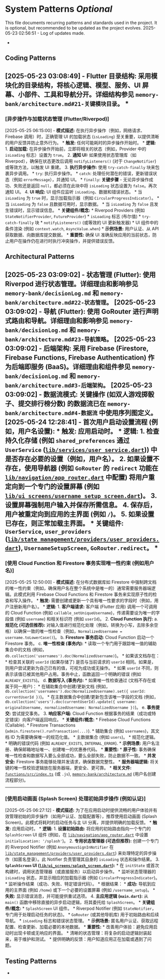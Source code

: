 # System Patterns *Optional*

This file documents recurring patterns and standards used in the project.
It is optional, but recommended to be updated as the project evolves.
2025-05-23 02:56:51 - Log of updates made.

*

## Coding Patterns

[2025-05-23 03:08:49] - **Flutter 目录结构:** 采用模块化的目录结构，将核心逻辑、模型、服务、UI 屏幕、小部件、工具和导航分开。详细结构参见 `memory-bank/architecture.md#21-关键模块目录`。
*
---
### [异步操作与加载状态管理 (Flutter/Riverpod)]
[2025-05-25 06:15:00] - **模式描述:** 在执行异步操作（例如，网络请求、Firebase 调用）时，正确管理 UI 的加载状态 (`isLoading`) 至关重要，以提供清晰的用户反馈并防止意外行为。
    *   **触发:** 任何可能耗时的异步操作开始时。
    *   **逻辑:**
        1.  **启动加载:** 在异步操作开始前，立即将相关的状态（例如，Provider 中的 `isLoading` 标志）设置为 `true`。
        2.  **通知 UI:** 如果使用状态管理库（如 Riverpod），确保在状态更改后调用 `notifyListeners()` (对于 `ChangeNotifier`) 或等效方法，以触发 UI 重建。
        3.  **执行异步操作:** 使用 `try-catch-finally` 块来包裹异步调用。
            *   `try`: 执行异步操作。
            *   `catch`: 处理任何潜在的错误，更新错误状态（例如 `errorMessage`），并通知 UI。
            *   `finally`: **关键步骤** - 无论异步操作成功、失败还是返回 `null`，都必须在此块中将 `isLoading` 状态设置为 `false`。再次通知 UI。
        4.  **UI 响应:** UI 组件应监听 `isLoading`、数据和错误状态。
            *   当 `isLoading` 为 `true` 时，显示加载指示器（例如 `CircularProgressIndicator`）。
            *   当 `isLoading` 为 `false` 且数据可用时，显示数据。
            *   当 `isLoading` 为 `false` 且发生错误时，显示错误信息。
    *   **关键组件/概念:**
        *   Riverpod Providers (例如 `StateNotifierProvider`, `FutureProvider`)
        *   `isLoading` 标志 (布尔值)
        *   `try-catch-finally` 块
        *   `notifyListeners()` (或等效的 UI 更新触发器)
        *   UI 组件中的条件渲染 (例如 `context.watch`, `AsyncValue.when`)
    *   **示例场景:** 用户认证、从 API 获取数据、向数据库提交数据。
    *   **重要性:** 确保 UI 准确反映应用的当前状态，防止用户在操作仍在进行时执行冲突操作，并提供错误反馈。

## Architectural Patterns

[2025-05-23 03:09:02] - **状态管理 (Flutter):** 使用 Riverpod 进行状态管理。详细理由和影响参见 `memory-bank/decisionLog.md` 和 `memory-bank/architecture.md#22-状态管理`。
[2025-05-23 03:09:02] - **导航 (Flutter):** 使用 GoRouter 进行声明式路由和导航。详细理由和影响参见 `memory-bank/decisionLog.md` 和 `memory-bank/architecture.md#23-导航策略`。
[2025-05-23 03:09:02] - **后端架构:** 采用 Firebase (Firestore, Firebase Functions, Firebase Authentication) 作为后端即服务 (BaaS)。详细理由和组件参见 `memory-bank/decisionLog.md` 和 `memory-bank/architecture.md#3-后端架构`。
[2025-05-23 03:09:02] - **数据流模式:** 关键操作 (如双人游戏掷骰子、提交排行榜分数) 的数据流已在 `memory-bank/architecture.md#4-数据流` 中使用序列图定义。
[2025-05-24 12:28:41] - **首次用户启动设置流程 (例如，用户名设置):**
    *   **触发:** 应用启动时。
    *   **逻辑:**
        1.  检查持久化存储 (例如 `shared_preferences` 通过 `UserService` ([`lib/services/user_service.dart`](lib/services/user_service.dart:1))) 中是否存在必要的设置（例如，用户名）。
        2.  如果设置不存在，使用导航器 (例如 `GoRouter` 的 `redirect` 功能在 [`lib/navigation/app_router.dart`](lib/navigation/app_router.dart:1) 中配置) 将用户重定向到一个专门的设置屏幕 (例如 [`lib/ui_screens/username_setup_screen.dart`](lib/ui_screens/username_setup_screen.dart:1))。
        3.  设置屏幕强制用户输入并保存所需信息。
        4.  保存后，用户被重定向到应用的主界面 (例如 `/`)。
        5.  如果设置已存在，则正常加载主界面。
    *   **关键组件:** `UserService`, `user_providers` ([`lib/state_management/providers/user_providers.dart`](lib/state_management/providers/user_providers.dart:1)), `UsernameSetupScreen`, `GoRouter.redirect`。
*
---
### [使用 Cloud Function 和 Firestore 事务实现唯一性约束 (例如用户名)]
[2025-05-25 12:50:00] - **模式描述:** 在分布式数据库如 Firestore 中强制跨文档的唯一性约束（例如，确保用户名在整个系统中是唯一的）通常需要服务器端逻辑。此模式利用 Firebase Cloud Functions 和 Firestore 事务来实现原子性的检查和写入操作。
    *   **触发:** 需要创建或更新一个具有唯一性要求的字段时（例如，用户注册新用户名）。
    *   **逻辑:**
        1.  **客户端请求:** 客户端 (Flutter 应用) 调用一个可调用的 Cloud Function (例如 `callable_setUniqueUsername`)，传递需要设为唯一的字段值 (例如 `username`) 和相关标识符 (例如 `userId`)。
        2.  **Cloud Function 执行:**
            a.  **规范化 (可选但推荐):** 对输入值进行规范化处理（例如，转换为小写，去除多余空格）以确保一致的唯一性检查（例如，`NormalizedUsername = username.toLowerCase()`)。
            b.  **Firestore 事务启动:** Cloud Function 启动一个 Firestore 事务。
            c.  **唯一性检查 (事务内):**
                *   读取一个专门用于跟踪唯一值的辅助集合中的文档 (例如，`db.collection('usernames').doc(NormalizedUsername)`)。
                *   如果该文档存在：
                    *   检查其关联的 `userId` (如果存储了) 是否与当前请求的 `userId` 相同。如果是，则用户尝试更新为自己已有的值，可视为成功或无操作。
                    *   如果 `userId` 不同，则表示该值已被其他用户占用。事务中止，函数返回一个明确的错误 (例如 `ALREADY_EXISTS`)。
            d.  **数据写入 (事务内):**
                *   如果唯一性检查通过 (文档不存在或属于同一用户)：
                    *   在辅助集合中创建/更新文档 (例如，`db.collection('usernames').doc(NormalizedUsername).set({ userId: currentUserId })`)。
                    *   在主数据集合中创建/更新包含该唯一字段的文档 (例如，`db.collection('users').doc(currentUserId).update({ username: originalUsername, normalizedUsername: NormalizedUsername })`)。
            e.  **事务提交:** 尝试提交事务。
        3.  **响应客户端:** Cloud Function 根据事务的结果（成功或特定错误）向客户端返回响应。
    *   **关键组件/概念:**
        *   Firebase Cloud Functions (Callable).
        *   Firestore Transactions (`admin.firestore().runTransaction(...)`).
        *   辅助集合 (例如 `usernames`)，其文档 ID 为需要确保唯一的规范化值。
        *   主数据集合 (例如 `users`)。
        *   规范化逻辑。
        *   明确的错误代码 (例如 `ALREADY_EXISTS`, `INTERNAL_ERROR`).
    *   **示例场景:** 用户名注册、确保邮箱地址唯一、创建唯一的优惠券代码。
    *   **重要性:**
        *   **原子性:** 事务确保唯一性检查和数据写入要么全部成功，要么全部失败，防止数据不一致。
        *   **并发安全:** Firestore 事务能够处理并发请求，确保数据完整性。
        *   **服务器端逻辑:** 将关键的唯一性校验逻辑放在服务器端，更安全、更可靠。
    *   **相关文件:** [`functions/src/index.ts`](functions/src/index.ts:1) (或 `.js`), [`memory-bank/architecture.md`](memory-bank/architecture.md:1) (用户名创建流程部分)。

---
### [使用启动画面 (Splash Screen) 处理初始异步操作 (例如认证)]
[2025-05-25 06:27:12] - **模式描述:** 为了在应用启动时提供流畅的用户体验并有效管理初始的异步操作（如用户认证、加载配置等），推荐使用启动画面 (Splash Screen)。此模式将耗时的启动任务与主 UI 分离，并提供明确的加载反馈。
    *   **触发:** 应用启动时。
    *   **逻辑:**
        1.  **设置初始路由:** 将应用的初始路由指向一个专门的 `SplashScreen` UI 组件 (例如，在 [`lib/navigation/app_router.dart`](lib/navigation/app_router.dart:1) 中设置 `initialLocation: '/splash'`)。
        2.  **专用状态管理器 (可选但推荐):** 创建一个专门的 Riverpod Notifier (例如 `AnonymousSignInNotifier` 在 [`lib/state_management/providers/user_providers.dart`](lib/state_management/providers/user_providers.dart:1)) 来处理特定的异步操作（如匿名登录）。此 Notifier 负责管理其自身的 `isLoading` 状态和操作结果。
        3.  **`SplashScreen` UI ([`lib/ui_screens/splash_screen.dart`](lib/ui_screens/splash_screen.dart:1)):**
            *   在 `initState` 或首次构建时，调用状态管理器（或直接服务）以启动异步操作。
            *   监听状态管理器的 `isLoading` 状态，并显示相应的加载指示器 (例如 `CircularProgressIndicator`)。
            *   监听操作结果（成功、失败、特定错误代码）。
            *   根据结果：
                *   **成功:** 导航到应用的主界面 (例如 `/home`) 或下一个必要的设置屏幕 (例如 `/username_setup`)。
                *   **失败:** 显示错误消息，并可能提供重试选项。
        4.  **主应用逻辑 (`main.dart`):** 从 `main()` 函数中移除直接的异步启动逻辑，将其委托给 `SplashScreen`。
    *   **关键组件/概念:**
        *   `SplashScreen` UI 组件。
        *   Riverpod Notifier (例如 `StateNotifier`，专门用于处理启动任务的状态)。
        *   `GoRouter` (或其他导航库) 用于初始路由和后续导航。
        *   `isLoading` 标志和错误状态管理。
    *   **示例场景:** 匿名用户认证、获取远程配置、检查更新、加载必要的本地数据。
    *   **重要性:**
        *   改善用户体验：避免应用启动时出现卡顿或无响应的界面。
        *   清晰的状态管理：将复杂的启动逻辑封装起来，易于维护和测试。
        *   提供明确的反馈：用户知道应用正在加载或遇到了问题。

## Testing Patterns

*